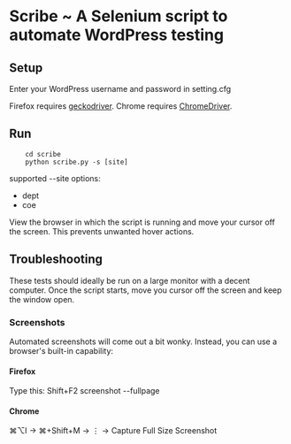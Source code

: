 # Scribe ~ A Selenium script to automate WordPress testing

## Setup
Enter your WordPress username and password in setting.cfg

Firefox requires [geckodriver](https://github.com/mozilla/geckodriver/releases).
Chrome requires [ChromeDriver](https://sites.google.com/a/chromium.org/chromedriver/downloads).

## Run
        cd scribe
        python scribe.py -s [site]

supported --site options:
* dept
* coe

View the browser in which the script is running and move your cursor off the screen.
This prevents unwanted hover actions.

## Troubleshooting
These tests should ideally be run on a large monitor with a decent computer.
Once the script starts, move you cursor off the screen and keep the window open.

### Screenshots
Automated screenshots will come out a bit wonky. Instead, you can use a browser's built-in capability:

#### Firefox
Type this: Shift+F2 screenshot --fullpage

#### Chrome
⌘⌥I -> ⌘+Shift+M -> ⋮ -> Capture Full Size Screenshot
